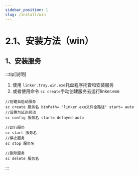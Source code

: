 ```yaml
---
sidebar_position: 1
slug: /install/win
---
```


# 2.1、安装方法（win）

## 1、安装服务
:::tip[说明]
1. 使用 `linker.tray.win.exe`托盘程序托管和安装服务
2. 或者使用命令 `sc create`手动创建服务去运行linker.exe

```
//创建自启动服务
sc create 服务名 binPath= "linker.exe文件全路径" start= auto
//设置为延迟启动
sc config 服务名 start= delayed-auto

//运行服务
sc start 服务名
//停止服务
sc stop 服务名

//删除服务
sc delete 服务名
```
:::
